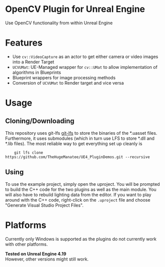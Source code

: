 # OpenCV Plugin for Unreal Engine
Use OpenCV functionality from within Unreal Engine

# Features
 * Use `cv::VideoCapture` as an actor to get either camera or video images into a Render Target
 * `UCVUMat`: UE-Managed wrapper for `cv::UMat` to allow implementation of algorithms in Blueprints
 * Blueprint wrappers for image processing methods
 * Conversion of `UCVUMat` to Render target and vice versa

# Usage

## Cloning/Downloading
This repository uses git-lfs [git-lfs](https://git-lfs.github.com/) to store the binaries of the *.uasset files. Furthermore, it uses submodules (which in turn use LFS to store *.dll and *.lib files).
The most reliable way to get everything set up cleanly is
```
    git lfs clone https://github.com/TheHugeManatee/UE4_PluginDemos.git --recursive
```

## Using
To use the example project, simply open the uproject. You will be prompted to build the C++ code for the two plugins as well as the main module. 
You will also have to rebuild lighting data from the editor. 
If you want to play around with the C++ code, right-click on the `.uproject` file and choose "Generate Visual Studio Project Files".


# Platforms
Currently only Windows is supported as the plugins do not currently work with other platforms.

**Tested on Unreal Engine 4.19** <br/>
However, other versions might still work.
